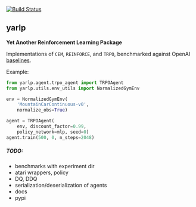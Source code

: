 [![Build Status](https://travis-ci.org/btaba/yarlp.svg?branch=master)](https://travis-ci.org/btaba/yarlp)

## yarlp

**Yet Another Reinforcement Learning Package**

Implementations of `CEM`, `REINFORCE`, and `TRPO`, benchmarked against OpenAI [baselines](https://github.com/openai/baselines).

Example:

```python
from yarlp.agent.trpo_agent import TRPOAgent
from yarlp.utils.env_utils import NormalizedGymEnv

env = NormalizedGymEnv(
    'MountainCarContinuous-v0',
    normalize_obs=True)

agent = TRPOAgent(
    env, discount_factor=0.99,
    policy_network=mlp, seed=0)
agent.train(500, 0, n_steps=2048)
```

##### TODO:

* benchmarks with experiment dir
* atari wrappers, policy
* DQ, DDQ
* serialization/deserialization of agents
* docs
* pypi

